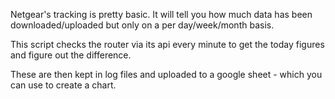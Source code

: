 Netgear's tracking is pretty basic.  It will tell you how much data has been downloaded/uploaded but only on a per day/week/month basis.

This script checks the router via its api every minute to get the today figures and figure out the difference.

These are then kept in log files and uploaded to a google sheet - which you can use to create a chart.
